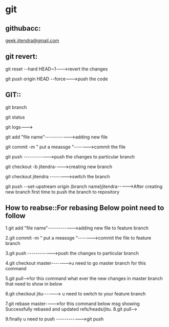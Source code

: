 # git
githubacc:
----------
geek.jitendra@gmail.com


git revert:
----------
git reset --hard HEAD~1--->revert the changes

git push origin HEAD --force--->push the code

GIT::
-----
git branch

git status 

git logs--->

git add "file name"------------>adding new file

git commit -m "  put a meassge "------->commit the file

git push ------------>push the changes to particular branch

git checkout -b  jitendra---->creating new branch

git checkout jitendra -------->switch the branch

git push --set-upstream origin (branch name)jitendra----->After creating new branch first time to push the branch to repository 

How to reabse::For rebasing Below point need to follow 
------------------------------------------------------
1.git add "file name"------------>adding new file to feature branch

2.git commit -m "  put a meassge "------->commit the file to feature branch

3.git push ------------>push the changes to particular branch

4.git checkout master------->u need to go master branch for this command

5.git pull-->for this command what ever the new changes in master branch that need to show in below

6.git checkout jitu------> u need to switch to your feature branch

7.git rebase master---->for this command below msg showing
  Successfully rebased and updated refs/heads/jitu.
8.git pull-->

9.finally u need to push ------------>git push


